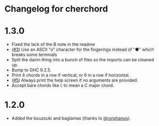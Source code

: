 # Changelog for cherchord

# 1.3.0

* Fixed the lack of the B note in the readme
* ([#3](https://github.com/DataKinds/cherchord/issues/3)) Use an ASCII "o" character for the fingerings instead of "●" which breaks some terminals 
* Split the damn thing into a bunch of files so the imports can be cleaned up.
* Bump to GHC 9.2.5.
* Print 4 chords in a row if vertical, or 6 in a row if horizontal.
* ([#5](https://github.com/DataKinds/cherchord/issues/5)) Always print the help screen if no arguments are provided.
* Accept bare chords like `C` to mean a C major chord.

# 1.2.0

* Added the bouzouki and baglamas (thanks to [@rorphanos](https://github.com/rorphanos)).